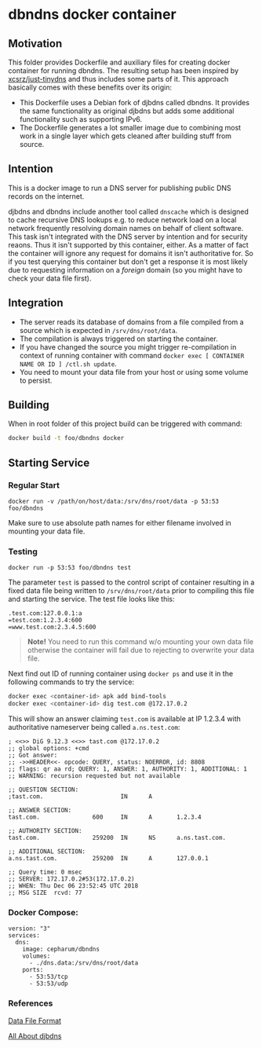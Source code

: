 # dbndns docker container

## Motivation
This folder provides Dockerfile and auxiliary files for creating docker container for running dbndns. The resulting setup has been inspired by [xcsrz/just-tinydns](https://github.com/xcsrz/just-tinydns) and thus includes some parts of it. This approach basically comes with these benefits over its origin:

* This Dockerfile uses a Debian fork of djbdns called dbndns. It provides the same functionality as original djbdns but adds some additional functionality such as supporting IPv6.
* The Dockerfile generates a lot smaller image due to combining most work in a single layer which gets cleaned after building stuff from source.
 
## Intention

This is a docker image to run a DNS server for publishing public DNS records on the internet.

djbdns and dbndns include another tool called `dnscache` which is designed to cache recursive DNS lookups e.g. to reduce network load on a local network frequently resolving domain names on behalf of client software. This task isn't integrated with the DNS server by intention and for security reaons. Thus it isn't supported by this container, either. As a matter of fact the container will ignore any request for domains it isn't authoritative for. So if you test querying this container but don't get a response it is most likely due to requesting information on a _foreign_ domain (so you might have to check your data file first).

## Integration

* The server reads its database of domains from a file compiled from a source which is expected in `/srv/dns/root/data`.
* The compilation is always triggered on starting the container.
* If you have changed the source you might trigger re-compilation in context of running container with command `docker exec [ CONTAINER NAME OR ID ] /ctl.sh update`.
* You need to mount your data file from your host or using some volume to persist.

## Building

When in root folder of this project build can be triggered with command:

```bash
docker build -t foo/dbndns docker
```

## Starting Service

### Regular Start

```docker run -v /path/on/host/data:/srv/dns/root/data -p 53:53 foo/dbndns```

Make sure to use absolute path names for either filename involved in mounting your data file.

### Testing

```docker run -p 53:53 foo/dbndns test```

The parameter `test` is passed to the control script of container resulting in a fixed data file being written to `/srv/dns/root/data` prior to compiling this file and starting the service. The test file looks like this:

```
.test.com:127.0.0.1:a
=test.com:1.2.3.4:600
=www.test.com:2.3.4.5:600
```

> **Note!** You need to run this command w/o mounting your own data file otherwise the container will fail due to rejecting to overwrite your data file.

Next find out ID of running container using `docker ps` and use it in the following commands to try the service:

```bash
docker exec <container-id> apk add bind-tools
docker exec <container-id> dig test.com @172.17.0.2
```

This will show an answer claiming `test.com` is available at IP 1.2.3.4 with authoritative nameserver being called `a.ns.test.com`:

```
; <<>> DiG 9.12.3 <<>> tast.com @172.17.0.2
;; global options: +cmd
;; Got answer:
;; ->>HEADER<<- opcode: QUERY, status: NOERROR, id: 8808
;; flags: qr aa rd; QUERY: 1, ANSWER: 1, AUTHORITY: 1, ADDITIONAL: 1
;; WARNING: recursion requested but not available

;; QUESTION SECTION:
;tast.com.                      IN      A

;; ANSWER SECTION:
tast.com.               600     IN      A       1.2.3.4

;; AUTHORITY SECTION:
tast.com.               259200  IN      NS      a.ns.tast.com.

;; ADDITIONAL SECTION:
a.ns.tast.com.          259200  IN      A       127.0.0.1

;; Query time: 0 msec
;; SERVER: 172.17.0.2#53(172.17.0.2)
;; WHEN: Thu Dec 06 23:52:45 UTC 2018
;; MSG SIZE  rcvd: 77
```

### Docker Compose:

```
version: "3"
services:
  dns:
    image: cepharum/dbndns
    volumes:
      - ./dns.data:/srv/dns/root/data
    ports:
      - 53:53/tcp
      - 53:53/udp
```

### References

[Data File Format](http://cr.yp.to/djbdns/tinydns-data.html)

[All About djbdns](http://cr.yp.to/djbdns.html)
